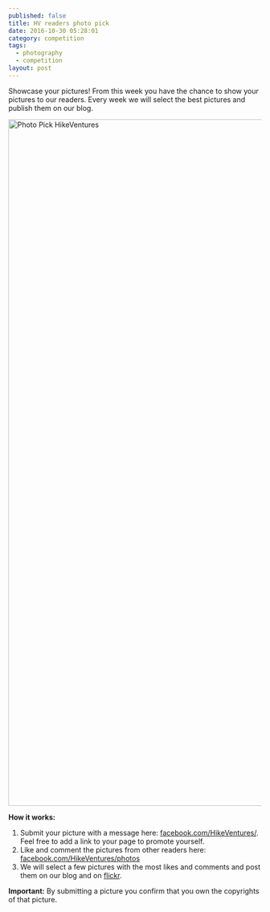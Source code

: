 ```yaml
---
published: false
title: HV readers photo pick
date: 2016-10-30 05:28:01
category: competition
tags:
  - photography
  - competition
layout: post
---
```

Showcase your pictures! From this week you have the chance to show your pictures to our readers. Every week we will select the best pictures and publish them on our blog.

<a data-flickr-embed="true"  href="https://www.flickr.com/photos/90204224@N07/15030590979/in/album-72157648805255125/" title="Photo Pick HikeVentures"><img src="https://c4.staticflickr.com/6/5581/15030590979_6cb747e390_k.jpg" width="2048" height="1367" alt="Photo Pick HikeVentures"></a><script async src="//embedr.flickr.com/assets/client-code.js" charset="utf-8"></script>

**How it works:**

1. Submit your picture with a message here: [facebook.com/HikeVentures/][1]. Feel free to add a link to your page to promote yourself.
2. Like and comment the pictures from other readers here: [facebook.com/HikeVentures/photos][2]
3. We will select a few pictures with the most likes and comments and post them on our blog and on [flickr][3].

**Important:** By submitting a picture you confirm that you own the copyrights of that picture.

[1]:	http://www.facebook.com/HikeVentures/
[2]:	https://www.facebook.com/HikeVentures/photos
[3]:	https://www.flickr.com/photos/90204224@N07/
